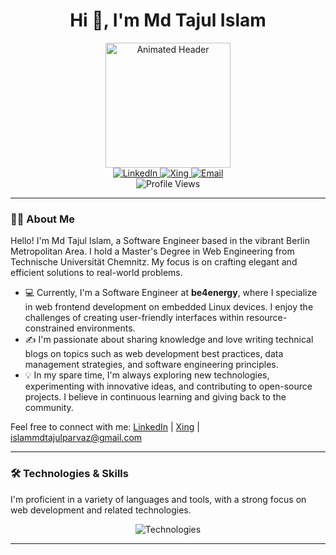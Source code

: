 <!-- Header Section -->
<div align="center">
  <h1>Hi 👋, I'm Md Tajul Islam</h1>
  <pSoftware Engineer, be4energy GmbH</p>
  <img src="https://media.giphy.com/media/v1.Y2lkPTc5MGI3NjExb3dvbGc3NDdnM3gxZTU2cWJsYXRzM3F1aHBpMXVqNGw0dmEzMG9ycSZlcD12MV9pbnRlcm5hbF9naWZfYnlfaWQmY3Q9Zw/WtTnAfZn6aVJfBzlN3/giphy.gif" width="200" alt="Animated Header" />
</div>

<!-- Social Badges -->
<div align="center">
  <a href="https://www.linkedin.com/in/islam-mdtajul/">
    <img src="https://img.shields.io/badge/LinkedIn-%230077B5.svg?style=for-the-badge&logo=linkedin&logoColor=white" alt="LinkedIn" />
  </a>
  <a href="https://www.xing.com/profile/MdTajul_Islam4">
    <img src="https://img.shields.io/badge/Xing-%23006567.svg?style=for-the-badge&logo=xing&logoColor=white" alt="Xing" />
  </a>
  <a href="mailto:islammdtajulparvaz@gmail.com">
    <img src="https://img.shields.io/badge/Email-%23EA4335.svg?style=for-the-badge&logo=gmail&logoColor=white" alt="Email" />
  </a>
</div>

<!-- Profile Views -->
<div align="center">
  <img src="https://komarev.com/ghpvc/?username=islam-tajul&style=flat-square&color=brightgreen" alt="Profile Views" />
</div>

---

### :man_technologist: About Me

Hello! I'm Md Tajul Islam, a Software Engineer based in the vibrant Berlin Metropolitan Area. I hold a Master's Degree in Web Engineering from Technische Universität Chemnitz. My focus is on crafting elegant and efficient solutions to real-world problems.

*   💻 Currently, I'm a Software Engineer at **be4energy**, where I specialize in web frontend development on embedded Linux devices. I enjoy the challenges of creating user-friendly interfaces within resource-constrained environments.
*   ✍️ I'm passionate about sharing knowledge and love writing technical blogs on topics such as web development best practices, data management strategies, and software engineering principles.
*   :bulb: In my spare time, I'm always exploring new technologies, experimenting with innovative ideas, and contributing to open-source projects. I believe in continuous learning and giving back to the community.

Feel free to connect with me: [LinkedIn](https://www.linkedin.com/in/islam-mdtajul/) | [Xing](https://www.xing.com/profile/MdTajul_Islam4) | islammdtajulparvaz@gmail.com

---

### :hammer_and_wrench: Technologies & Skills

I'm proficient in a variety of languages and tools, with a strong focus on web development and related technologies.

<p align="center">
  <img src="https://skillicons.dev/icons?i=js,python,java,php,html,css,mysql,git" alt="Technologies" />
</p>

---
